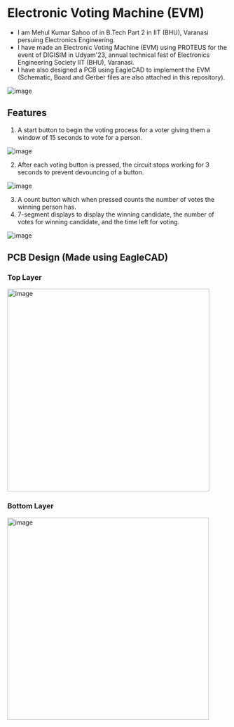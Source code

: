 # Electronic Voting Machine (EVM)

- I am Mehul Kumar Sahoo of in B.Tech Part 2 in IIT (BHU), Varanasi persuing Electronics Engineering. 
- I have made an Electronic Voting Machine (EVM) using PROTEUS for the event of DIGISIM in Udyam'23, annual technical fest of Electronics Engineering Society IIT (BHU), Varanasi.
- I have also designed a PCB using EagleCAD to implement the EVM (Schematic, Board and Gerber files are also attached in this repository).

![image](https://github.com/Mehul-Kumar-Sahoo/Electronic-Voting-Machine/assets/93527557/f4b4ad0a-081f-4e30-8d10-f9aa4a9104e5)

## Features
 1) A start button to begin the voting process for a voter giving them a window of 15 seconds to vote for a person.
 
 ![image](https://github.com/Mehul-Kumar-Sahoo/Electronic-Voting-Machine/assets/93527557/2700fcb2-7d0b-4eac-9368-05584e97e801)
 
 2) After each voting button is pressed, the circuit stops working for 3 seconds to prevent devouncing of a button.

![image](https://github.com/Mehul-Kumar-Sahoo/Electronic-Voting-Machine/assets/93527557/5b25a448-782f-4193-9f3d-6cca77ec9166)

 3) A count button which when pressed counts the number of votes the winning person has.
 4) 7-segment displays to display the winning candidate, the number of votes for winning candidate, and the time left for voting.
 
 ![image](https://github.com/Mehul-Kumar-Sahoo/Electronic-Voting-Machine/assets/93527557/9fa9839f-63bd-4456-bd71-c172144a77ee)

## PCB Design (Made using EagleCAD)
### Top Layer

<img width="461" alt="image" src="https://github.com/Mehul-Kumar-Sahoo/Electronic-Voting-Machine/assets/93527557/a46eb69c-63a3-4e04-b5be-231fb5e7e031">

### Bottom Layer

<img width="460" alt="image" src="https://github.com/Mehul-Kumar-Sahoo/Electronic-Voting-Machine/assets/93527557/3db3cf67-931d-4dd5-af5d-893ee64d39e0">
